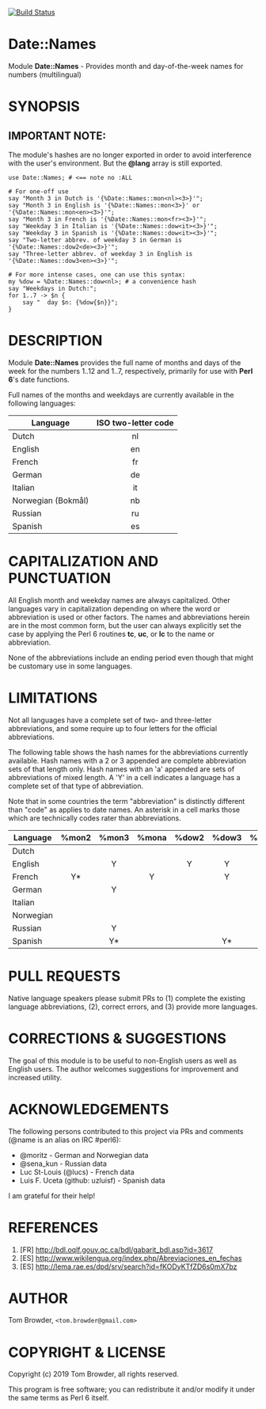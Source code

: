 [![Build Status](https://travis-ci.org/tbrowder/Date-Names-Perl6.svg?branch=master)](https://travis-ci.org/tbrowder/Date-Names-Perl6)

Date::Names
===========

Module **Date::Names** - Provides month and day-of-the-week names for numbers (multilingual)

SYNOPSIS
========

## IMPORTANT NOTE:

The module's hashes are no longer exported in order to avoid interference with the user's environment.
But the **@lang** array is still exported.

~~~perl6
use Date::Names; # <== note no :ALL

# For one-off use
say "Month 3 in Dutch is '{%Date::Names::mon<nl><3>}'";
say "Month 3 in English is '{%Date::Names::mon<3>}' or '{%Date::Names::mon<en><3>}'";
say "Month 3 in French is '{%Date::Names::mon<fr><3>}'";
say "Weekday 3 in Italian is '{%Date::Names::dow<it><3>}'";
say "Weekday 3 in Spanish is '{%Date::Names::dow<it><3>}'";
say "Two-letter abbrev. of weekday 3 in German is '{%Date::Names::dow2<de><3>}'";
say "Three-letter abbrev. of weekday 3 in English is '{%Date::Names::dow3<en><3>}'";

# For more intense cases, one can use this syntax:
my %dow = %Date::Names::dow<nl>; # a convenience hash
say "Weekdays in Dutch:";
for 1..7 -> $n {
    say "  day $n: {%dow{$n}}";
}
~~~


DESCRIPTION
===========

Module **Date::Names** provides the full name of months and days of the week for
the numbers 1..12 and 1..7, respectively, primarily for use with
**Perl 6**'s date functions.

Full names of the months and weekdays are currently available in the
following languages:

  Language | ISO two-letter code
  ---      | :---:
  Dutch    | nl
  English  | en
  French   | fr
  German   | de
  Italian  | it
  Norwegian (Bokmål) | nb
  Russian  | ru
  Spanish  | es

CAPITALIZATION AND PUNCTUATION
==============================

All English month and weekday names are always capitalized.
Other languages vary in capitalization depending on where
the word or abbreviation is used or other factors. The
names and abbreviations herein are in the most common form,
but the user can always explicitly set the case by applying
the Perl 6 routines **tc**, **uc**, or **lc** to the name or
abbreviation.

None of the abbreviations include an ending period even though
that might be customary use in some languages.

LIMITATIONS
===========

Not all languages have a complete set of two- and three-letter
abbreviations, and some require up to four letters for the official
abbreviations.

The following table shows the hash names for the abbreviations
currently available. Hash names with a 2 or 3 appended are complete
abbreviation sets of that length only.  Hash names with an 'a'
appended are sets of abbreviations of mixed length.  A 'Y' in a cell
indicates a language has a complete set of that type of abbreviation.

Note that in some countries the term "abbreviation" is distinctly
different than "code" as applies to date names. An asterisk in a cell
marks those which are technically codes rater than abbreviations.

Language | %mon2 | %mon3 | %mona | %dow2 | %dow3 | %dowa
---      | :---: | :---: | :---: | :---: | :---: | :---:
Dutch    |       |       |       |       |       |
English  |       |   Y   |       |   Y   |   Y   |
French   |   Y*  |       |   Y   |       |   Y   |   Y
German   |       |   Y   |       |       |       |
Italian  |       |       |       |       |       |
Norwegian|       |       |       |       |       |
Russian  |       |   Y   |       |       |       |   Y
Spanish  |       |   Y*  |       |       |   Y*  |

PULL REQUESTS
=============

Native language speakers please submit PRs to (1) complete the
existing language abbreviations, (2), correct errors, and (3) provide
more languages.

CORRECTIONS & SUGGESTIONS
=========================

The goal of this module is to be useful to non-English users as well
as English users. The author welcomes suggestions for improvement
and increased utility.

ACKNOWLEDGEMENTS
================

The following persons contributed to this project via PRs and
comments (@name is an alias on IRC #perl6):

+ @moritz - German and Norwegian data
+ @sena_kun - Russian data
+ Luc St-Louis (@lucs) - French data
+ Luis F. Uceta (github: uzluisf) - Spanish data

I am grateful for their help!

REFERENCES
==========

1. [FR] <http://bdl.oqlf.gouv.qc.ca/bdl/gabarit_bdl.asp?id=3617>
2. [ES] <http://www.wikilengua.org/index.php/Abreviaciones_en_fechas>
3. [ES] <http://lema.rae.es/dpd/srv/search?id=fKODyKTfZD6s0mX7bz>

AUTHOR
======

Tom Browder, `<tom.browder@gmail.com> `

COPYRIGHT & LICENSE
===================

Copyright (c) 2019 Tom Browder, all rights reserved.

This program is free software; you can redistribute it and/or modify
it under the same terms as Perl 6 itself.
